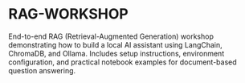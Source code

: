 # RAG-WORKSHOP
End-to-end RAG (Retrieval-Augmented Generation) workshop demonstrating how to build a local AI assistant using LangChain, ChromaDB, and Ollama. Includes setup instructions, environment configuration, and practical notebook examples for document-based question answering.
